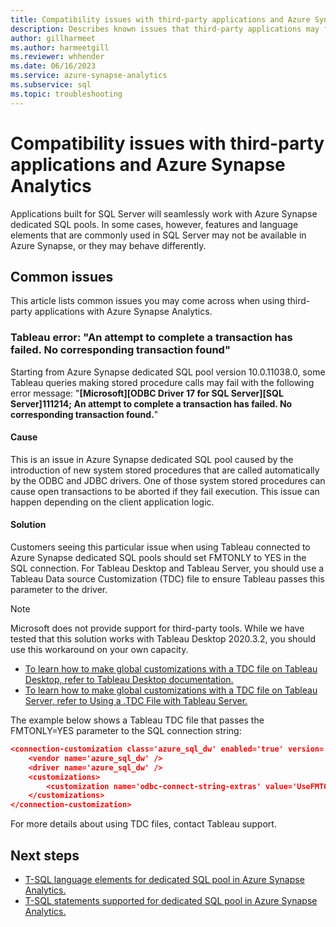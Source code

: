 ```yaml
---
title: Compatibility issues with third-party applications and Azure Synapse Analytics
description: Describes known issues that third-party applications may find with Azure Synapse
author: gillharmeet
ms.author: harmeetgill
ms.reviewer: whhender
ms.date: 06/16/2023
ms.service: azure-synapse-analytics
ms.subservice: sql
ms.topic: troubleshooting
---
```


# Compatibility issues with third-party applications and Azure Synapse Analytics

Applications built for SQL Server will seamlessly work with Azure Synapse dedicated SQL pools. In some cases, however, features and language elements that are commonly used in SQL Server may not be available in Azure Synapse, or they may behave differently.

## Common issues

This article lists common issues you may come across when using third-party applications with Azure Synapse Analytics. 

### Tableau error: "An attempt to complete a transaction has failed. No corresponding transaction found"

Starting from Azure Synapse dedicated SQL pool version 10.0.11038.0, some Tableau queries making stored procedure calls may fail with the following error message: "**[Microsoft][ODBC Driver 17 for SQL Server][SQL Server]111214; An attempt to complete a transaction has failed. No corresponding transaction found.**"

#### Cause

This is an issue in Azure Synapse dedicated SQL pool caused by the introduction of new system stored procedures that are called automatically by the ODBC and JDBC drivers. One of those system stored procedures can cause open transactions to be aborted if they fail execution. This issue can happen depending on the client application logic.

#### Solution
Customers seeing this particular issue when using Tableau connected to Azure Synapse dedicated SQL pools should set FMTONLY to YES in the SQL connection. For Tableau Desktop and Tableau Server, you should use a Tableau Data source Customization (TDC) file to ensure Tableau passes this parameter to the driver.  

> [!NOTE] 
> Microsoft does not provide support for third-party tools. While we have tested that this solution works with Tableau Desktop 2020.3.2, you should use this workaround on your own capacity.
>

- [To learn how to make global customizations with a TDC file on Tableau Desktop, refer to Tableau Desktop documentation.](https://help.tableau.com/current/pro/desktop/en-us/odbc_customize.htm)
- [To learn how to make global customizations with a TDC file on Tableau Server, refer to Using a .TDC File with Tableau Server.](https://kb.tableau.com/articles/howto/using-a-tdc-file-with-tableau-server)

The example below shows a Tableau TDC file that passes the FMTONLY=YES parameter to the SQL connection string:

```json
<connection-customization class='azure_sql_dw' enabled='true' version='18.1'>
    <vendor name='azure_sql_dw' />
    <driver name='azure_sql_dw' />
    <customizations>        
        <customization name='odbc-connect-string-extras' value='UseFMTONLY=yes' />
    </customizations>
</connection-customization>
```

For more details about using TDC files, contact Tableau support. 

## Next steps

- [T-SQL language elements for dedicated SQL pool in Azure Synapse Analytics.](../sql-data-warehouse/sql-data-warehouse-reference-tsql-language-elements.md)
- [T-SQL statements supported for dedicated SQL pool in Azure Synapse Analytics.](../sql-data-warehouse/sql-data-warehouse-reference-tsql-statements.md)